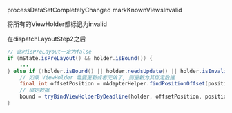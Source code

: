 processDataSetCompletelyChanged
markKnownViewsInvalid

将所有的ViewHolder都标记为invalid

在dispatchLayoutStep2之后
```java
// 此时isPreLayout一定为false
if (mState.isPreLayout() && holder.isBound()) {
    ...
} else if (!holder.isBound() || holder.needsUpdate() || holder.isInvalid()) {
    // 如果 ViewHolder 需要更新或者无效了, 则重新为其绑定数据
    final int offsetPosition = mAdapterHelper.findPositionOffset(position);
    // 绑定数据
    bound = tryBindViewHolderByDeadline(holder, offsetPosition, position, deadlineNs);
}
```